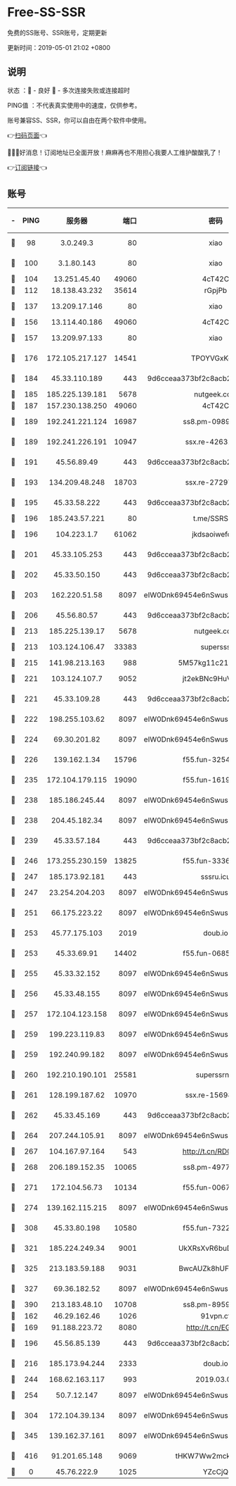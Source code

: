# Free-SS-SSR

免费的SS账号、SSR账号，定期更新

更新时间：2019-05-01 21:02 +0800

## 说明

状态     ：🙂 - 良好 🙁 - 多次连接失败或连接超时

PING值   ：不代表真实使用中的速度，仅供参考。

账号兼容SS、SSR，你可以自由在两个软件中使用。

👉[扫码页面](https://liesauer.github.io/Free-SS-SSR/)👈

🎉🎉🎉好消息！订阅地址已全面开放！麻麻再也不用担心我要人工维护酸酸乳了！

👉[订阅链接](https://www.liesauer.net/yogurt/subscribe?ACCESS_TOKEN=DAYxR3mMaZAsaqUb)👈

## 账号

|-|PING|服务器|端口|密码|加密方式|区域|
|:----:|:----:|:-----:|-----:|:----:|:----:|:----:|
|🙂|98|3.0.249.3|80|xiao|aes-128-ctr|SG|
|🙂|100|3.1.80.143|80|xiao|aes-128-ctr|SG|
|🙂|104|13.251.45.40|49060|4cT42C|chacha20|SG|
|🙂|112|18.138.43.232|35614|rGpjPb|rc4-md5|SG|
|🙂|137|13.209.17.146|80|xiao|aes-128-ctr|KR|
|🙂|156|13.114.40.186|49060|4cT42C|chacha20|JP|
|🙂|157|13.209.97.133|80|xiao|aes-128-ctr|KR|
|🙂|176|172.105.217.127|14541|TPOYVGxKglpi|aes-256-cfb|JP|
|🙂|184|45.33.110.189|443|9d6cceaa373bf2c8acb22e60b6a58be6|aes-256-cfb|US|
|🙂|185|185.225.139.181|5678|nutgeek.com|rc4-md5|US|
|🙂|187|157.230.138.250|49060|4cT42C|chacha20|US|
|🙂|189|192.241.221.124|16987|ss8.pm-09892876|aes-256-cfb|US|
|🙂|189|192.241.226.191|10947|ssx.re-42631851|aes-256-cfb|US|
|🙂|191|45.56.89.49|443|9d6cceaa373bf2c8acb22e60b6a58be6|aes-256-cfb|US|
|🙂|193|134.209.48.248|18703|ssx.re-27297085|aes-256-cfb|US|
|🙂|195|45.33.58.222|443|9d6cceaa373bf2c8acb22e60b6a58be6|aes-256-cfb|US|
|🙂|196|185.243.57.221|80|t.me/SSRSUB|rc4-md5|US|
|🙂|196|104.223.1.7|61062|jkdsaoiwefdsa|aes-256-cfb|US|
|🙂|201|45.33.105.253|443|9d6cceaa373bf2c8acb22e60b6a58be6|aes-256-cfb|US|
|🙂|202|45.33.50.150|443|9d6cceaa373bf2c8acb22e60b6a58be6|aes-256-cfb|US|
|🙂|203|162.220.51.58|8097|eIW0Dnk69454e6nSwuspv9DmS201tQ0D|aes-256-cfb|US|
|🙂|206|45.56.80.57|443|9d6cceaa373bf2c8acb22e60b6a58be6|aes-256-cfb|US|
|🙂|213|185.225.139.17|5678|nutgeek.com|rc4-md5|US|
|🙂|213|103.124.106.47|33383|supersss|aes-256-cfb|US|
|🙂|215|141.98.213.163|988|5M57kg11c214qDmK|chacha20|KR|
|🙂|221|103.124.107.7|9052|jt2ekBNc9HuVtm2a|aes-256-cfb|CN|
|🙂|221|45.33.109.28|443|9d6cceaa373bf2c8acb22e60b6a58be6|aes-256-cfb|US|
|🙂|222|198.255.103.62|8097|eIW0Dnk69454e6nSwuspv9DmS201tQ0D|aes-256-cfb|US|
|🙂|224|69.30.201.82|8097|eIW0Dnk69454e6nSwuspv9DmS201tQ0D|aes-256-cfb|US|
|🙂|226|139.162.1.34|15796|f55.fun-32546278|aes-256-cfb|SG|
|🙂|235|172.104.179.115|19090|f55.fun-16191924|aes-256-cfb|SG|
|🙂|238|185.186.245.44|8097|eIW0Dnk69454e6nSwuspv9DmS201tQ0D|aes-256-cfb|NL|
|🙂|238|204.45.182.34|8097|eIW0Dnk69454e6nSwuspv9DmS201tQ0D|aes-256-cfb|US|
|🙂|239|45.33.57.184|443|9d6cceaa373bf2c8acb22e60b6a58be6|aes-256-cfb|US|
|🙂|246|173.255.230.159|13825|f55.fun-33368552|aes-256-cfb|US|
|🙂|247|185.173.92.181|443|sssru.icu|rc4-md5|RU|
|🙂|247|23.254.204.203|8097|eIW0Dnk69454e6nSwuspv9DmS201tQ0D|aes-256-cfb|US|
|🙂|251|66.175.223.22|8097|eIW0Dnk69454e6nSwuspv9DmS201tQ0D|aes-256-cfb|US|
|🙂|253|45.77.175.103|2019|doub.io|aes-128-ctr|SG|
|🙂|253|45.33.69.91|14402|f55.fun-06852671|aes-256-cfb|US|
|🙂|255|45.33.32.152|8097|eIW0Dnk69454e6nSwuspv9DmS201tQ0D|aes-256-cfb|US|
|🙂|256|45.33.48.155|8097|eIW0Dnk69454e6nSwuspv9DmS201tQ0D|aes-256-cfb|US|
|🙂|257|172.104.123.158|8097|eIW0Dnk69454e6nSwuspv9DmS201tQ0D|aes-256-cfb|JP|
|🙂|259|199.223.119.83|8097|eIW0Dnk69454e6nSwuspv9DmS201tQ0D|aes-256-cfb|US|
|🙂|259|192.240.99.182|8097|eIW0Dnk69454e6nSwuspv9DmS201tQ0D|aes-256-cfb|US|
|🙂|260|192.210.190.101|25581|superssrnet|aes-256-cfb|US|
|🙂|261|128.199.187.62|10970|ssx.re-15698731|aes-256-cfb|SG|
|🙂|262|45.33.45.169|443|9d6cceaa373bf2c8acb22e60b6a58be6|aes-256-cfb|US|
|🙂|264|207.244.105.91|8097|eIW0Dnk69454e6nSwuspv9DmS201tQ0D|aes-256-cfb|US|
|🙂|267|104.167.97.164|543|http://t.cn/RD0D7sx|rc4-md5|CA|
|🙂|268|206.189.152.35|10065|ss8.pm-49772668|aes-256-cfb|SG|
|🙂|271|172.104.56.73|10134|f55.fun-00679353|aes-256-cfb|SG|
|🙂|274|139.162.115.215|8097|eIW0Dnk69454e6nSwuspv9DmS201tQ0D|aes-256-cfb|JP|
|🙂|308|45.33.80.198|10580|f55.fun-73220606|aes-256-cfb|US|
|🙂|321|185.224.249.34|9001|UkXRsXvR6buDMG2Y|aes-256-cfb|RU|
|🙂|325|213.183.59.188|9031|BwcAUZk8hUFAkDGN|aes-256-cfb|NL|
|🙂|327|69.36.182.52|8097|eIW0Dnk69454e6nSwuspv9DmS201tQ0D|aes-256-cfb|US|
|🙂|390|213.183.48.10|10708|ss8.pm-89598736|rc4-md5|RU|
|🙂|162|46.29.162.46|1026|91vpn.cf|rc4-md5|RU|
|🙂|169|91.188.223.72|8080|http://t.cn/EGJIyrl|rc4-md5|RU|
|🙂|196|45.56.85.139|443|9d6cceaa373bf2c8acb22e60b6a58be6|aes-256-cfb|US|
|🙂|216|185.173.94.244|2333|doub.io|aes-128-ctr|RU|
|🙂|244|168.62.163.117|993|2019.03.07|rc4-md5|US|
|🙂|254|50.7.12.147|8097|eIW0Dnk69454e6nSwuspv9DmS201tQ0D|aes-256-cfb|US|
|🙂|304|172.104.39.134|8097|eIW0Dnk69454e6nSwuspv9DmS201tQ0D|aes-256-cfb|SG|
|🙂|345|139.162.37.161|8097|eIW0Dnk69454e6nSwuspv9DmS201tQ0D|aes-256-cfb|SG|
|🙂|416|91.201.65.148|9069|tHKW7Ww2mck9CHQG|aes-256-cfb|IT|
|🙁|0|45.76.222.9|1025|YZcCjQ|rc4-md5|JP|
